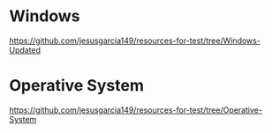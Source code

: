 # Windows
https://github.com/jesusgarcia149/resources-for-test/tree/Windows-Updated

# Operative System
https://github.com/jesusgarcia149/resources-for-test/tree/Operative-System
